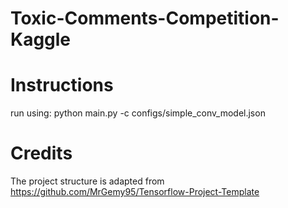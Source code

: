 # Toxic-Comments-Competition-Kaggle

# Instructions
run using: python main.py -c configs/simple_conv_model.json

# Credits
The project structure is adapted from https://github.com/MrGemy95/Tensorflow-Project-Template